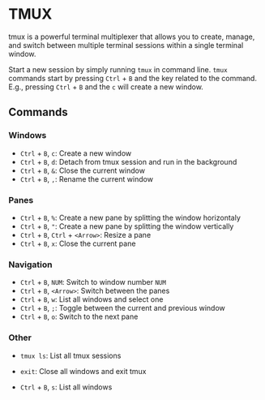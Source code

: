 # TMUX

tmux is a powerful terminal multiplexer that allows you to create, manage, and switch between multiple terminal sessions within a single terminal window.

Start a new session by simply running `tmux` in command line. `tmux` commands start by pressing `Ctrl` + `B` and the key related to the command. E.g., pressing `Ctrl` + `B` and the `c` will create a new window.

## Commands

### Windows

- `Ctrl` + `B`, `c`: Create a new window
- `Ctrl` + `B`, `d`: Detach from tmux session and run in the background
- `Ctrl` + `B`, `&`: Close the current window
- `Ctrl` + `B`, `,`: Rename the current window

### Panes

- `Ctrl` + `B`, `%`: Create a new pane by splitting the window horizontaly
- `Ctrl` + `B`, `"`: Create a new pane by splitting the window vertically
- `Ctrl` + `B`, `Ctrl` + `<Arrow>`: Resize a pane
- `Ctrl` + `B`, `x`: Close the current pane

### Navigation

- `Ctrl` + `B`, `NUM`: Switch to window number `NUM`
- `Ctrl` + `B`, `<Arrow>`: Switch between the panes
- `Ctrl` + `B`, `w`: List all windows and select one
- `Ctrl` + `B`, `;`: Toggle between the current and previous window
- `Ctrl` + `B`, `o`: Switch to the next pane

### Other

- `tmux ls`: List all tmux sessions
- `exit`: Close all windows and exit tmux

- `Ctrl` + `B`, `s`: List all windows
